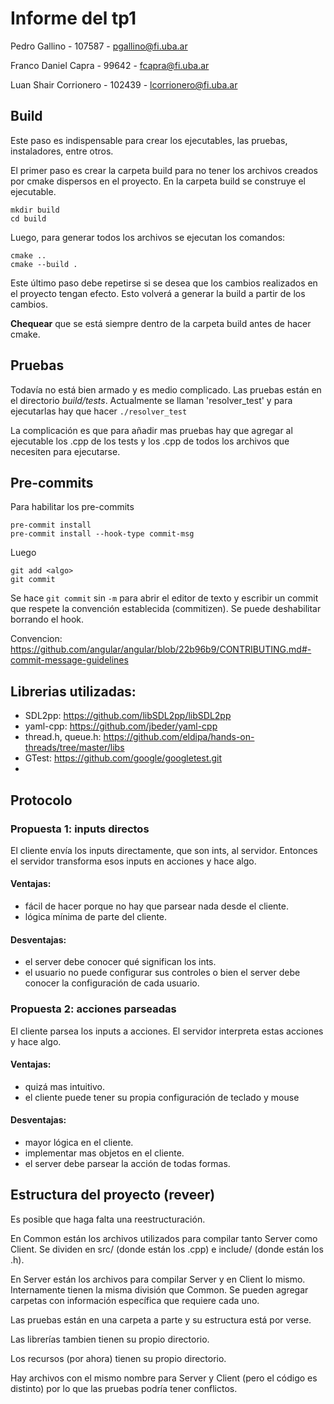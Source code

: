 # Informe del tp1

Pedro Gallino - 107587 - pgallino@fi.uba.ar

Franco Daniel Capra - 99642 - fcapra@fi.uba.ar

Luan Shair Corrionero - 102439 - lcorrionero@fi.uba.ar

## Build

Este paso es indispensable para crear los ejecutables, las pruebas, 
instaladores, entre otros.

El primer paso es crear la carpeta build para no tener los archivos creados por 
cmake dispersos en el proyecto. 
En la carpeta build se construye el ejecutable.

```shell
mkdir build
cd build
```

Luego, para generar todos los archivos se ejecutan los comandos:

```shell
cmake ..
cmake --build .
```

Este último paso debe repetirse si se desea que los cambios realizados en el 
proyecto tengan efecto. Esto volverá a generar la build a partir de los 
cambios.

**Chequear** que se está siempre dentro de la carpeta build antes de hacer 
cmake.

## Pruebas

Todavía no está bien armado y es medio complicado. Las pruebas están en el 
directorio *build/tests*. Actualmente se llaman 'resolver_test' y para 
ejecutarlas hay que hacer `./resolver_test`

La complicación es que para añadir mas pruebas hay que agregar al ejecutable 
los .cpp de los tests y los .cpp de todos los archivos que necesiten para 
ejecutarse.

## Pre-commits

Para habilitar los pre-commits

```shell
pre-commit install
pre-commit install --hook-type commit-msg
```
Luego

```
git add <algo>
git commit
```
Se hace `git commit` sin `-m` para abrir el editor de texto y escribir un
commit que respete la convención establecida (commitizen). Se puede
deshabilitar borrando el hook.

Convencion: https://github.com/angular/angular/blob/22b96b9/CONTRIBUTING.md#-commit-message-guidelines

## Librerias utilizadas:

- SDL2pp: https://github.com/libSDL2pp/libSDL2pp
- yaml-cpp: https://github.com/jbeder/yaml-cpp
- thread.h, queue.h: https://github.com/eldipa/hands-on-threads/tree/master/libs
- GTest: https://github.com/google/googletest.git
- 
## Protocolo

### Propuesta 1: inputs directos

El cliente envía los inputs directamente, que son ints, al servidor.
Entonces el servidor transforma esos inputs en acciones y hace algo.

#### Ventajas: 

- fácil de hacer porque no hay que parsear nada desde el cliente.
- lógica mínima de parte del cliente.

#### Desventajas: 

- el server debe conocer qué significan los ints.
- el usuario no puede configurar sus controles o bien el server debe conocer la configuración de cada usuario.

### Propuesta 2: acciones parseadas

El cliente parsea los inputs a acciones. El servidor interpreta estas
acciones y hace algo.

#### Ventajas:

- quizá mas intuitivo.
- el cliente puede tener su propia configuración de teclado y mouse

#### Desventajas:

- mayor lógica en el cliente.
- implementar mas objetos en el cliente.
- el server debe parsear la acción de todas formas.

## Estructura del proyecto (reveer)

Es posible que haga falta una reestructuración.

En Common están los archivos utilizados para compilar tanto Server como Client.
Se dividen en src/ (donde están los .cpp) e include/ (donde están los .h).

En Server están los archivos para compilar Server y en Client lo mismo.
Internamente tienen la misma división que Common. Se pueden agregar carpetas
con información específica que requiere cada uno.

Las pruebas están en una carpeta a parte y su estructura está por verse.

Las librerías tambien tienen su propio directorio.

Los recursos (por ahora) tienen su propio directorio.

Hay archivos con el mismo nombre para Server y Client (pero el código es
distinto) por lo que las pruebas podría tener conflictos.
